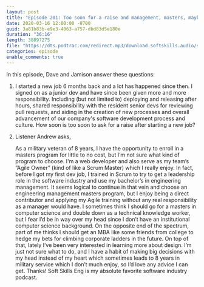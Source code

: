 ```yaml
---
layout: post
title: "Episode 201: Too soon for a raise and management, masters, maybe?"
date: 2020-03-16 12:00:00 -0700
guid: 3a81b83b-e9e3-4063-a757-dbd83d5e180e
duration: "36:16"
length: 38897275
file: "https://dts.podtrac.com/redirect.mp3/download.softskills.audio/sse-201.mp3"
categories: episode
enable_comments: true
---
```


In this episode, Dave and Jamison answer these questions:

1. I started a new job 6 months back and a lot has happened since then. I signed on as a junior dev and have since been given more and more responsibility. Including (but not limited to) deploying and releasing after hours, shared responsibility with the resident senior devs for reviewing pull requests, and aiding in the creation of new processes and overall advancement of our company's software development process and culture. How soon is too soon to ask for a raise after starting a new job?


2. Listener Andrew asks,
   
   As a military veteran of 8 years, I have the opportunity to enroll in a masters program for little to no cost, but I’m not sure what kind of program to choose.
   I'm a web developer and also serve as my team’s ”Agile Owner” (kind of like a Scrum Master) which I really enjoy. In fact, before I got my first dev job, I trained in Scrum to try to get a leadership role in the software industry and use my bachelor’s in engineering management. It seems logical to continue in that vein and choose an engineering management masters program, but I enjoy being a direct contributor and applying my Agile training without any real responsibility as a manager would have.
   I sometimes think I should go for a masters in computer science and double down as a technical knowledge worker, but I fear I’d be in way over my head since I don’t have an institutional computer science background. On the opposite end of the spectrum, part of me thinks I should get an MBA like some friends from college to hedge my bets for climbing corporate ladders in the future. On top of that, lately I’ve been very interested in learning more about design.
   I’m just not sure what to do, and I have a habit of making big decisions with my head instead of my heart which sometimes leads to 8 years in military service which I don’t much enjoy, so I’d love any advice I can get. Thanks! Soft Skills Eng is my absolute favorite software industry podcast.
